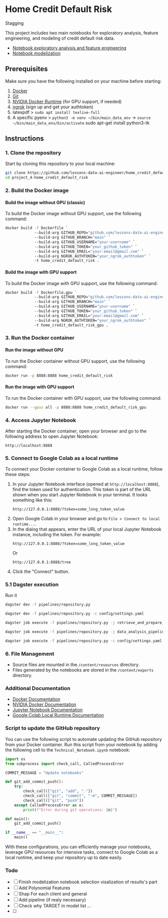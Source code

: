 # Home Credit Default Risk

Stagging

This project includes two main notebooks for exploratory analysis, feature engineering, and modeling of credit default risk data.

- [Notebook exploratory analysis and feature engineering](./Fusilier_Antoine_1_notebook_exploratory_analysis_and_cleaning_and_feature_enginering_022024.ipynb)
- [Notebook modelization](./Fusilier_Antoine_2_notebook_modelization_032024.ipynb)

## Prerequisites

Make sure you have the following installed on your machine before starting:

1. [Docker](https://docs.docker.com/get-docker/)
2. [Git](https://git-scm.com/book/en/v2/Getting-Started-Installing-Git)
3. [NVIDIA Docker Runtime](https://docs.nvidia.com/datacenter/cloud-native/container-toolkit/install-guide.html) (for GPU support, if needed)
4. [ngrok](https://dashboard.ngrok.com/signup) (sign up and get your authtoken)
5. latexpdf > `sudo apt install texlive-full`
6. A specific pyenv > `python3 -m venv ~/bin/main_data_env`
    -> `source ~/bin/main_data_env/bin/activate`
sudo apt-get install python3-tk

## Instructions

### 1. Clone the repository

Start by cloning this repository to your local machine:

```sh
git clone https://github.com/lessons-data-ai-engineer/home_credit_default_risk.git
cd project_4-home_credit_default_risk
```

### 2. Build the Docker image

#### Build the image without GPU (classic)

To build the Docker image without GPU support, use the following command:

```sh
docker build -f Dockerfile `
             --build-arg GITHUB_REPO="github.com/lessons-data-ai-engineer/home_credit_default_risk.git" `
             --build-arg GITHUB_BRANCH="main" `
             --build-arg GITHUB_USERNAME="your-username" `
             --build-arg GITHUB_TOKEN="your_github_token" `
             --build-arg GITHUB_EMAIL="your-email@gmail.com" `
             --build-arg NGROK_AUTHTOKEN="your_ngrok_authtoken" `
             -t home_credit_default_risk .
```

#### Build the image with GPU support

To build the Docker image with GPU support, use the following command:

```sh
docker build -f Dockerfile.gpu `
             --build-arg GITHUB_REPO="github.com/lessons-data-ai-engineer/home_credit_default_risk.git" `
             --build-arg GITHUB_BRANCH="main" `
             --build-arg GITHUB_USERNAME="your-username" `
             --build-arg GITHUB_TOKEN="your_github_token" `
             --build-arg GITHUB_EMAIL="your-email@gmail.com" `
             --build-arg NGROK_AUTHTOKEN="your_ngrok_authtoken" `
             -t home_credit_default_risk_gpu .
```

### 3. Run the Docker container

#### Run the image without GPU

To run the Docker container without GPU support, use the following command:

```sh
docker run -p 8888:8888 home_credit_default_risk
```

#### Run the image with GPU support

To run the Docker container with GPU support, use the following command:

```sh
docker run --gpus all -p 8888:8888 home_credit_default_risk_gpu
```

### 4. Access Jupyter Notebook

After starting the Docker container, open your browser and go to the following address to open Jupyter Notebook:

```
http://localhost:8888
```

### 5. Connect to Google Colab as a local runtime

To connect your Docker container to Google Colab as a local runtime, follow these steps:

1. In your Jupyter Notebook interface (opened at `http://localhost:8888`), find the token used for authentication. This token is part of the URL shown when you start Jupyter Notebook in your terminal. It looks something like this:
   ```
   http://127.0.0.1:8888/?token=some_long_token_value
   ```
2. Open Google Colab in your browser and go to `File > Connect to local runtime...`.
3. In the dialog that appears, enter the URL of your local Jupyter Notebook instance, including the token. For example:
   ```
   http://127.0.0.1:8888/?token=some_long_token_value
   ```
   Or
   ```
   http://127.0.0.1:8888/tree
   ```
4. Click the "Connect" button.


### 5.1 Dagster execution

Run it 
```bash
dagster dev -f pipelines/repository.py
```
```bash
dagster dev -f pipelines/repository.py -c config/settings.yaml
```

```bash
dagster job execute -f pipelines/repository.py -j retrieve_and_prepare_source_data_pipeline -c config/settings.yaml
```

```bash
dagster job execute -f pipelines/repository.py -j data_analysis_pipeline -c config/settings.yaml
```

```bash
dagster job execute -f pipelines/repository.py -c config/settings.yaml
```

### 6. File Management

- Source files are mounted in the `/content/resources` directory.
- Files generated by the notebooks are stored in the `/content/exports` directory.

### Additional Documentation

- [Docker Documentation](https://docs.docker.com/)
- [NVIDIA Docker Documentation](https://docs.nvidia.com/datacenter/cloud-native/container-toolkit/install-guide.html)
- [Jupyter Notebook Documentation](https://jupyter-notebook.readthedocs.io/en/stable/)
- [Google Colab Local Runtime Documentation](https://research.google.com/colaboratory/local-runtimes.html)

### Script to update the GitHub repository

You can use the following script to automate updating the GitHub repository from your Docker container. Run this script from your notebook by adding the following cell to the `Technical_Notebook.ipynb` notebook:

```python
import os
from subprocess import check_call, CalledProcessError

COMMIT_MESSAGE = "Update notebooks"

def git_add_commit_push():
    try:
        check_call(["git", "add", "."])
        check_call(["git", "commit", "-m", COMMIT_MESSAGE])
        check_call(["git", "push"])
    except CalledProcessError as e:
        print(f"Error during git operations: {e}")

def main():
    git_add_commit_push()

if __name__ == "__main__":
    main()
```

With these configurations, you can efficiently manage your notebooks, leverage GPU resources for intensive tasks, connect to Google Colab as a local runtime, and keep your repository up to date easily.

### Todo

- [ ] Finish modelization notebook selection visalization of results's part
- [ ] Add Polynomial Features
- [ ] Shap For each client and general
- [ ] Add pipeline (if realy necessary)
- [ ] Check why TARGET in model list ...
- [ ] 